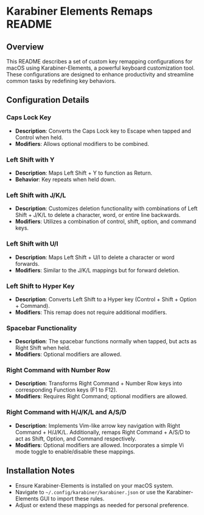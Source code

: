 # Karabiner Elements Remaps README

## Overview

This README describes a set of custom key remapping configurations for macOS using Karabiner-Elements, a powerful keyboard customization tool. These configurations are designed to enhance productivity and streamline common tasks by redefining key behaviors.

## Configuration Details

### Caps Lock Key

- **Description**: Converts the Caps Lock key to Escape when tapped and Control when held.
- **Modifiers**: Allows optional modifiers to be combined.

### Left Shift with Y

- **Description**: Maps Left Shift + Y to function as Return.
- **Behavior**: Key repeats when held down.

### Left Shift with J/K/L

- **Description**: Customizes deletion functionality with combinations of Left Shift + J/K/L to delete a character, word, or entire line backwards.
- **Modifiers**: Utilizes a combination of control, shift, option, and command keys.

### Left Shift with U/I

- **Description**: Maps Left Shift + U/I to delete a character or word forwards.
- **Modifiers**: Similar to the J/K/L mappings but for forward deletion.

### Left Shift to Hyper Key

- **Description**: Converts Left Shift to a Hyper key (Control + Shift + Option + Command).
- **Modifiers**: This remap does not require additional modifiers.

### Spacebar Functionality

- **Description**: The spacebar functions normally when tapped, but acts as Right Shift when held.
- **Modifiers**: Optional modifiers are allowed.

### Right Command with Number Row

- **Description**: Transforms Right Command + Number Row keys into corresponding Function keys (F1 to F12).
- **Modifiers**: Requires Right Command; optional modifiers are allowed.

### Right Command with H/J/K/L and A/S/D

- **Description**: Implements Vim-like arrow key navigation with Right Command + H/J/K/L. Additionally, remaps Right Command + A/S/D to act as Shift, Option, and Command respectively.
- **Modifiers**: Optional modifiers are allowed. Incorporates a simple Vi mode toggle to enable/disable these mappings.

## Installation Notes

- Ensure Karabiner-Elements is installed on your macOS system.
- Navigate to `~/.config/karabiner/karabiner.json` or use the Karabiner-Elements GUI to import these rules.
- Adjust or extend these mappings as needed for personal preference.
